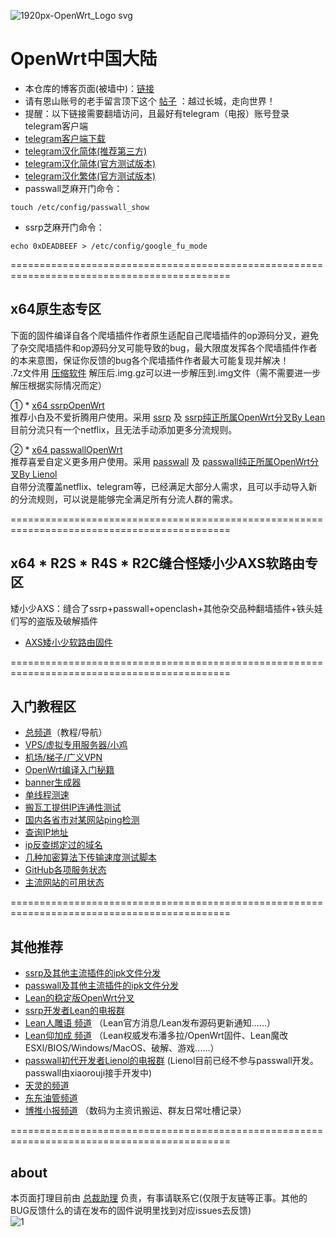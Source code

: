 ![1920px-OpenWrt_Logo svg](https://user-images.githubusercontent.com/73426989/126493225-32e83f27-0b20-4702-a95e-a8b0d761184f.png)     
# OpenWrt中国大陆       
* 本仓库的博客页面(被墙中)：[链接](https://boduoyejieyi666.github.io/whonolikeboduoyejieyi/)            
* 请有恩山账号的老手留言顶下这个 [帖子](https://www.right.com.cn/forum/thread-4053643-1-1.html) ：越过长城，走向世界！            
* 提醒：以下链接需要翻墙访问，且最好有telegram（电报）账号登录telegram客户端           
* [telegram客户端下载](https://telegram.org/apps)           
* [telegram汉化简体(推荐第三方)](https://t.me/setlanguage/classic-zh)     
* [telegram汉化简体(官方测试版本)](https://t.me/setlanguage/zh-hans-raw)      
* [telegram汉化繁体(官方测试版本)](https://t.me/setlanguage/zh-hant-raw)    
* passwall芝麻开门命令：     
```
touch /etc/config/passwall_show        
```
* ssrp芝麻开门命令：          
```
echo 0xDEADBEEF > /etc/config/google_fu_mode
```   

============================================================================================
## x64原生态专区     
下面的固件编译自各个爬墙插件作者原生适配自己爬墙插件的op源码分叉，避免了杂交爬墙插件和op源码分叉可能导致的bug，最大限度发挥各个爬墙插件作者的本来意图，保证你反馈的bug各个爬墙插件作者最大可能复现并解决！       
.7z文件用 [压缩软件](https://cn.bandisoft.com/bandizip/) 解压后.img.gz可以进一步解压到.img文件（需不需要进一步解压根据实际情况而定）         

① * [x64 ssrpOpenWrt](https://t.me/ssrpOpenWRT)       
推荐小白及不爱折腾用户使用。采用 [ssrp](https://github.com/fw876/helloworld) 及 [ssrp纯正所属OpenWrt分叉By Lean](https://github.com/coolsnowwolf/lede)      
目前分流只有一个netflix，且无法手动添加更多分流规则。      

② * [x64 passwallOpenWrt](https://t.me/passwallOpenWRT233)      
推荐喜爱自定义更多用户使用。采用 [passwall](https://github.com/xiaorouji/openwrt-passwall) 及 [passwall纯正所属OpenWrt分叉By Lienol](https://github.com/Lienol/openwrt)   
自带分流覆盖netflix、telegram等，已经满足大部分人需求，且可以手动导入新的分流规则，可以说是能够完全满足所有分流人群的需求。                   

============================================================================================
## x64 * R2S * R4S * R2C缝合怪矮小少AXS软路由专区
矮小少AXS：缝合了ssrp+passwall+openclash+其他杂交品种翻墙插件+铁头娃们写的盗版及破解插件           
  
* [AXS矮小少软路由固件](https://t.me/aixiaoshao)

============================================================================================
## 入门教程区        

* [总频道](https://t.me/OpenWRTcn)（教程/导航）      
* [VPS/虚拟专用服务器/小鸡](./MyFanFan.md)       
* [机场/梯子/广义VPN](./youlian/jichang.md)            
* [OpenWrt编译入门秘籍](./fishtool.md)    
* [banner生成器](http://www.network-science.de/ascii)        
* [单线程测速](http://speed.cloudflare.com)    
* [搬瓦工提供IP连通性测试](https://ping.pe)   
* [国内各省市对某网站ping检测](http://ping.chinaz.com)             
* [查询IP地址](http://www.ip111.cn)     
* [ip反查绑定过的域名](https://tools.ipip.net/ipdomain.php)      
* [几种加密算法下传输速度测试脚本](./sh/ss_test.md)                    
* [GitHub各项服务状态](https://www.githubstatus.com)     
* [主流网站的可用状态](https://downdetector.com)        

============================================================================================
## 其他推荐         
* [ssrp及其他主流插件的ipk文件分发](https://t.me/ssrpIPKnb)      
* [passwall及其他主流插件的ipk文件分发](https://t.me/passwallIPKnb)          
* [Lean的稳定版OpenWrt分叉](https://github.com/coolsnowwolf/openwrt)                         
* [ssrp开发者Lean的电报群](https://t.me/joinchat/JhKgAA6Hx1uiihA7RaTW1w)          
* [Lean人雕语 频道](https://t.me/LeanSaidWTF) （Lean官方消息/Lean发布源码更新通知......）               
* [Lean仰加成 频道](https://t.me/LeanAtYou) （Lean权威发布潘多拉/OpenWrt固件、Lean魔改ESXI/BIOS/Windows/MacOS、破解、游戏......）          
* [passwall初代开发者Lienol的电报群](https://t.me/joinchat/7eoFQG0BJC1hN2Q1) (Lienol目前已经不参与passwall开发。passwall由xiaorouji接手开发中)                 
* [天灵的频道](https://t.me/nanopi_r2s)                             
* [东东油管频道](https://www.youtube.com/c/BIGdongdong/videos)       
* [博推小报频道](https://t.me/FQnews) （数码为主资讯搬运、群友日常吐槽记录）             

============================================================================================
## about
本页面打理目前由 [总裁助理](https://t.me/AudreyHB1314) 负责，有事请联系它(仅限于友链等正事。其他的BUG反馈什么的请在发布的固件说明里找到对应issues去反馈)           
![1](https://user-images.githubusercontent.com/73426989/145672298-f60c2d63-8c8a-4a77-aa83-3b9a44b27fb9.png)


